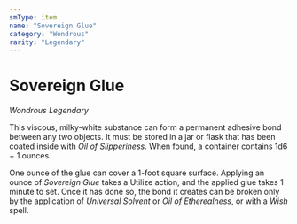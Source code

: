 ```yaml
---
smType: item
name: "Sovereign Glue"
category: "Wondrous"
rarity: "Legendary"
---
```


# Sovereign Glue
*Wondrous Legendary*

This viscous, milky-white substance can form a permanent adhesive bond between any two objects. It must be stored in a jar or flask that has been coated inside with *Oil of Slipperiness*. When found, a container contains 1d6 + 1 ounces.

One ounce of the glue can cover a 1-foot square surface. Applying an ounce of *Sovereign Glue* takes a Utilize action, and the applied glue takes 1 minute to set. Once it has done so, the bond it creates can be broken only by the application of *Universal Solvent* or *Oil of Etherealness*, or with a *Wish* spell.
